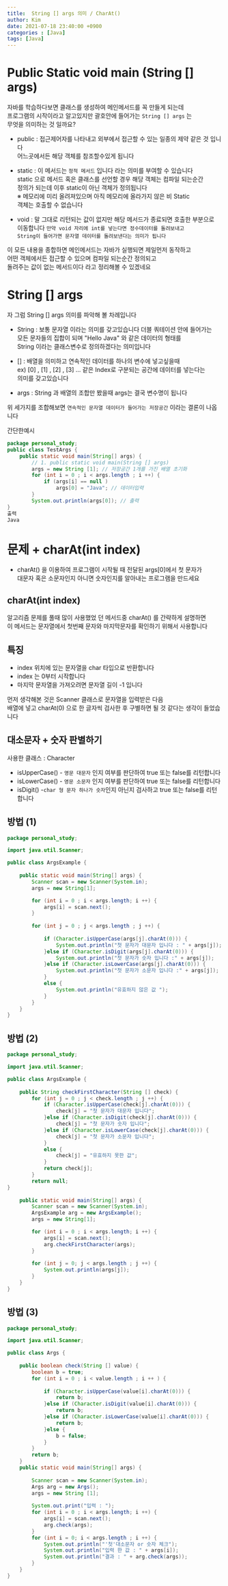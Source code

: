 ```yaml
---
title:  String [] args 의미 / CharAt()
author: Kim
date: 2021-07-18 23:40:00 +0900
categories : [Java]
tags: [Java]
---
```


# Public Static void main (String [] args)

자바를 학습하다보면 클래스를 생성하여 메인메서드를 꼭 만들게 되는데<br>
프로그램의 시작이라고 알고있지만 괄호안에 들어가는 ```String [] args``` 는<br>
무엇을 의미하는 것 일까요?<br>

- public : 접근제어자를 나타내고 외부에서 접근할 수 있는 일종의 제약 같은 것 입니다<br>
           어느곳에서든 해당 객체를 참조할수있게 됩니다<br>

- static : 이 메서드는 ```정적 메서드``` 입니다 라는 의미를 부여할 수 있습니다<br>
           static 으로 메서드 혹은 클래스를 선언할 경우 해당 객체는 컴파일 되는순간<br>
           정의가 되는데 이후 static이 아닌 객체가 정의됩니다<br>
           ※ 메모리에 미리 올려져있으며 아직 메모리에 올라가지 않은 비 Static<br>
             객체는 호출할 수 없습니다<br>

- void : 말 그대로 리턴되는 값이 없지만 해당 메서드가 종료되면 호출한 부분으로<br>
         이동합니다 ```만약 void 자리에 int를 넣는다면 정수데이터를 돌려보내고```<br>
         ```String이 들어가면 문자열 데이터를 돌려보낸다는 의미가 됩니다```<br>

이 모든 내용을 종합하면 메인메서드는 자바가 실행되면 제일먼저 동작하고<br>
어떤 객체에서든 접근할 수 있으며 컴파일 되는순간 정의되고<br>
돌려주는 값이 없는 메서드이다 라고 정리해볼 수 있겠네요<br>

# String [] args

자 그럼 String [] args 의미를 파악해 볼 차례입니다<br>

- String : 보통 문자열 이라는 의미를 갖고있습니다 더블 쿼테이션 안에 들어가는<br>
           모든 문자들의 집합이 되며 "Hello Java" 와 같은 데이터의 형태를<br>
           String 이라는 클래스변수로 정의하겠다는 의미입니다<br>

- [] : 배열을 의미하고 연속적인 데이터를 하나의 변수에 넣고싶을때<br>
       ex) [0] , [1] , [2] , [3] ... 같은 Index로 구분되는 공간에 데이터를 넣는다는<br>
       의미를 갖고있습니다<br>

- args : String 과 배열의 조합만 봤을때 args는 결국 변수명이 됩니다<br>

위 세가지를 조합해보면 ```연속적인 문자열 데이터가 들어가는 저장공간``` 이라는 결론이 나옵니다<br>

간단한예시<br>

```java
package personal_study;
public class TestArgs {
	public static void main(String[] args) {
		// 1. public static void main(String [] args)
		args = new String [1]; // 저장공간 1개를 가진 배열 초기화
		for (int i = 0 ; i < args.length ; i ++) {
			if (args[i] == null )
				args[0] = "Java"; // 데이터입력
		}
        System.out.println(args[0]); // 출력
}
출력
Java
```


# 문제 + charAt(int index)<br>

- charAt() 을 이용하여 프로그램이 시작될 때 전달된 args[0]에서 첫 문자가<br>
  대문자 혹은 소문자인지 아니면 숫자인지를 알아내는 프로그램을 만드세요<br>

## charAt(int index)

알고리즘 문제를 풀때 많이 사용했었 던 메서드중 charAt() 를 간략하게 설명하면<br>
이 메서드는 문자열에서 첫번째 문자와 마지막문자를 확인하기 위해서 사용합니다<br>

## 특징

- index 위치에 있는 문자열을 char 타입으로 반환합니다<br>
- index 는 0부터 시작합니다<br>
- 마지막 문자열을 가져오려면 문자열 길이 -1 입니다<br>

먼저 생각해본 것은 Scanner 클래스로 문자열을 입력받은 다음<br>
배열에 넣고  charAt(0) 으로 한 글자씩 검사한 후 구별하면 될 것 같다는 생각이 들었습니다<br>
 
## 대소문자 + 숫자 판별하기<br>

사용한 클래스 : Character<br>

- isUpperCase() - ```영문 대문자``` 인지 여부를 판단하여 true 또는 false를 리턴합니다<br>
- isLowerCase() - ```영문 소문자``` 인지 여부를 판단하여 true 또는 false를 리턴합니다<br>
- isDigit() -```char 형 문자 하나가 숫자```인지 아닌지 검사하고 true 또는 false를 리턴합니다<br>


## 방법 (1)

```java
package personal_study;

import java.util.Scanner;

public class ArgsExample {
	
	public static void main(String[] args) {
		Scanner scan = new Scanner(System.in);
		args = new String[1];

		for (int i = 0 ; i < args.length; i ++) {
			args[i] = scan.next();
		}
		
		for (int j = 0 ; j < args.length ; j ++) {
			
			if (Character.isUpperCase(args[j].charAt(0))) {
				System.out.println("첫 문자가 대문자 입니다 : " + args[j]);
			}else if (Character.isDigit(args[j].charAt(0))) {
				System.out.println("첫 문자가 숫자 입니다 :" + args[j]);
			}else if (Character.isLowerCase(args[j].charAt(0))) {
				System.out.println("첫 문자가 소문자 입니다 :" + args[j]);
			}
			else {
				System.out.println("유효하지 않은 값 ");
			}
		}
	}
}
```

## 방법 (2)

```java
package personal_study;

import java.util.Scanner;

public class ArgsExample {
	
	public String checkFirstCharacter(String [] check) {
		for (int j = 0 ; j < check.length ; j ++) {
			if (Character.isUpperCase(check[j].charAt(0))) {
				check[j] = "첫 문자가 대문자 입니다";
			}else if (Character.isDigit(check[j].charAt(0))) {
				check[j] = "첫 문자가 숫자 입니다";
			}else if (Character.isLowerCase(check[j].charAt(0))) {
				check[j] = "첫 문자가 소문자 입니다";
			}
			else {
				check[j] = "유효하지 못한 값";
			}
			return check[j];
		}
		return null;
}
	
	public static void main(String[] args) {
		Scanner scan = new Scanner(System.in);
		ArgsExample arg = new ArgsExample();
		args = new String[1];

		for (int i = 0 ; i < args.length; i ++) {
			args[i] = scan.next();
			arg.checkFirstCharacter(args);
		}
		
		for (int j = 0; j < args.length ; j ++) {
			System.out.println(args[j]);
		}
	}
}
```

## 방법 (3)

```java
package personal_study;

import java.util.Scanner;

public class Args {
	
	public boolean check(String [] value) {
		boolean b = true;
		for (int i = 0 ; i < value.length ; i ++ ) {
	
			if (Character.isUpperCase(value[i].charAt(0))) {
				return b;
			}else if (Character.isDigit(value[i].charAt(0))) {
				return b;
			}else if (Character.isLowerCase(value[i].charAt(0))) {
				return b;
			}else {
				b = false;
			}
		}
		return b;
	}
	public static void main(String[] args) {
		
		Scanner scan = new Scanner(System.in);
		Args arg = new Args();
		args = new String [1];
		
		System.out.print("입력 : ");
		for (int i = 0 ; i < args.length; i ++) {
			args[i] = scan.next();
			arg.check(args);
		}
		for (int i = 0; i < args.length ; i ++) {
			System.out.println("'첫'대소문자 or 숫자 체크");
			System.out.println("입력 한 값 : " + args[i]);
			System.out.println("결과 : " + arg.check(args));
		}
	}
}
```
